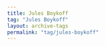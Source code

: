 ```yaml
---
title: Jules Boykoff
tag: "Jules Boykoff"
layout: archive-tags
permalink: "tag/jules-boykoff"
---
```

